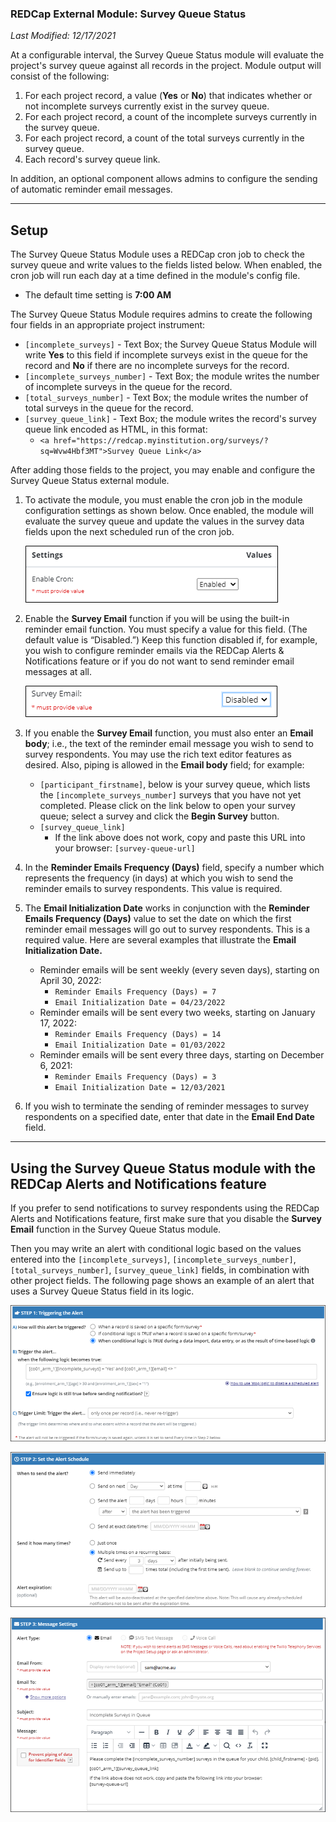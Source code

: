 ### REDCap External Module:  Survey Queue Status

*Last Modified: 12/17/2021*

At a configurable interval, the Survey Queue Status module will evaluate the project's survey queue against all records in the project.  Module output will consist of the following:

1. For each project record, a value (**Yes** or **No**) that indicates whether or not incomplete surveys currently exist in the survey queue. 
1. For each project record, a count of the incomplete surveys currently in the survey queue.
1. For each project record, a count of the total surveys currently in the survey queue.
1. Each record's survey queue link.

In addition, an optional component allows admins to configure the sending of automatic reminder email messages. 

---

## Setup

The Survey Queue Status Module uses a REDCap cron job to check the survey queue and write values to the fields listed below.  When enabled, the cron job will run each day at a time defined in the module's config file.

- The default time setting is **7:00 AM**

The Survey Queue Status Module requires admins to create the following four fields in an appropriate project instrument:

- `[incomplete_surveys]` - Text Box; the Survey Queue Status Module will write **Yes** to this field if incomplete surveys exist in the queue for the record and **No** if there are no incomplete surveys for the record.
- `[incomplete_surveys_number]` - Text Box; the module writes the number of incomplete surveys in the queue for the record.
- `[total_surveys_number]` - Text Box; the module writes the number of total surveys in the queue for the record.
- `[survey_queue_link]` - Text Box; the module writes the record's survey queue link encoded as HTML, in this format:
   - `<a href="https://redcap.myinstitution.org/surveys/?sq=Wvw4Hbf3MT">Survey Queue Link</a>`

After adding those fields to the project, you may enable and configure the Survey Queue Status external module.  

1. To activate the module, you must enable the cron job in the module configuration settings as shown below.  Once enabled, the module will evaluate the survey queue and update the values in the survey data fields upon the next scheduled run of the cron job.

   ![settings_cron_enabled](documentation/images/settings_cron_enabled.PNG)

1. Enable the **Survey Email** function if you will be using the built-in reminder email function.  You must specify a value for this field. (The default value is “Disabled.”)  Keep this function disabled if, for example, you wish to configure reminder emails via the REDCap Alerts & Notifications feature or if you do not want to send reminder email messages at all.

   ![settings_survey_email_enabled](documentation/images/settings_survey_email_enabled.PNG)
   
1. If you enable the **Survey Email** function, you must also enter an **Email body**; i.e., the text of the reminder email message you wish to send to survey respondents. You may use the rich text editor features as desired.  Also, piping is allowed in the **Email body** field; for example:
   - `[participant_firstname]`, below is your survey queue, which lists the `[incomplete_surveys_number]` surveys that you have not yet completed. Please click on the link below to open your survey queue; select a survey and click the **Begin Survey** button.
   - `[survey_queue_link]`
      - If the link above does not work, copy and paste this URL into your browser: `[survey-queue-url]`
1. In the **Reminder Emails Frequency (Days)** field, specify a number which represents the frequency (in days) at which you wish to send the reminder emails to survey respondents.  This value is required.
1. The **Email Initialization Date** works in conjunction with the **Reminder Emails Frequency (Days)** value to set the date on which the first reminder email messages will go out to survey respondents.  This is a required value.  Here are several examples that illustrate the **Email Initialization Date.**
   - Reminder emails will be sent weekly (every seven days), starting on April 30, 2022:
      - `Reminder Emails Frequency (Days) = 7` 
      - `Email Initialization Date = 04/23/2022`
   - Reminder emails will be sent every two weeks, starting on January 17, 2022:
      - `Reminder Emails Frequency (Days) = 14`
      - `Email Initialization Date = 01/03/2022`
   - Reminder emails will be sent every three days, starting on December 6, 2021:
      - `Reminder Emails Frequency (Days) = 3`
      - `Email Initialization Date = 12/03/2021`
1. If you wish to terminate the sending of reminder messages to survey respondents on a specified date, enter that date in the **Email End Date** field.

---

## Using the Survey Queue Status module with the REDCap Alerts and Notifications feature

If you prefer to send notifications to survey respondents using the REDCap Alerts and Notifications feature, first make sure that you disable the **Survey Email** function in the Survey Queue Status module.

Then you may write an alert with conditional logic based on the values entered into the `[incomplete_surveys]`, `[incomplete_surveys_number]`, `[total_surveys_number]`, `[survey_queue_link]` fields, in combination with other project fields.  The following page shows an example of an alert that uses a Survey Queue Status field in its logic.

![alert configuration_1](documentation/images/alert_1.PNG)

![alert configuration_2](documentation/images/alert_2.PNG)

![alert configuration_3](documentation/images/alert_3.PNG)